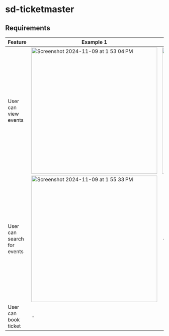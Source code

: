 # sd-ticketmaster

## Requirements

| Feature | Example 1 | Example 2 |
| - | - | - |
| User can view events | <img width="400" alt="Screenshot 2024-11-09 at 1 53 04 PM" src="https://github.com/user-attachments/assets/a8e4e940-68e4-4af6-961a-cfd8a8c7d84c"> | <img width="400" alt="Screenshot 2024-11-09 at 1 59 18 PM" src="https://github.com/user-attachments/assets/455be988-0ed7-41b9-af1a-a8dc133cb26a"> |
| User can search for events | <img width="400" alt="Screenshot 2024-11-09 at 1 55 33 PM" src="https://github.com/user-attachments/assets/84ff37a1-0d11-46aa-a201-b6c3e70e68fa"> | - |
| User can book ticket | - |

